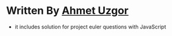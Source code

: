 # Written By [Ahmet Uzgor](https://www.linkedin.com/in/ahmet-uzgor-a1397a134/)

- it includes solution for project euler questions with JavaScript
